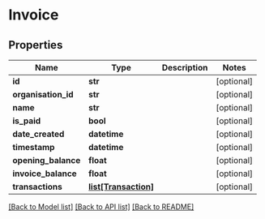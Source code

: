 # Invoice

## Properties
Name | Type | Description | Notes
------------ | ------------- | ------------- | -------------
**id** | **str** |  | [optional] 
**organisation_id** | **str** |  | [optional] 
**name** | **str** |  | [optional] 
**is_paid** | **bool** |  | [optional] 
**date_created** | **datetime** |  | [optional] 
**timestamp** | **datetime** |  | [optional] 
**opening_balance** | **float** |  | [optional] 
**invoice_balance** | **float** |  | [optional] 
**transactions** | [**list[Transaction]**](Transaction.md) |  | [optional] 

[[Back to Model list]](../README.md#documentation-for-models) [[Back to API list]](../README.md#documentation-for-api-endpoints) [[Back to README]](../README.md)


